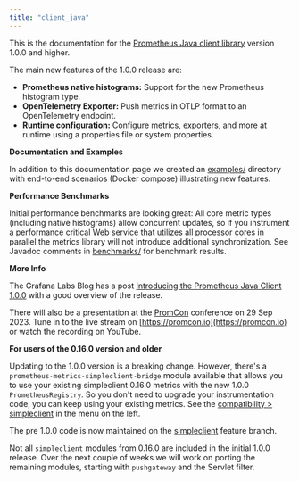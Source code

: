 ```yaml
---
title: "client_java"
---
```


This is the documentation for the 
[Prometheus Java client library](https://github.com/prometheus/client_java) 
version 1.0.0 and higher.

The main new features of the 1.0.0 release are:

- **Prometheus native histograms:** Support for the new Prometheus histogram type.
- **OpenTelemetry Exporter:** Push metrics in OTLP format to an OpenTelemetry endpoint.
- **Runtime configuration:** Configure metrics, exporters, and more at runtime using a properties
  file or system properties.

**Documentation and Examples**

In addition to this documentation page we created an
[examples/](https://github.com/prometheus/client_java/tree/main/examples) directory with end-to-end
scenarios (Docker compose) illustrating new features.

**Performance Benchmarks**

Initial performance benchmarks are looking great: All core metric types (including native
histograms) allow concurrent updates, so if you instrument a performance critical Web service
that utilizes all processor cores in parallel the metrics library will not introduce additional
synchronization. See Javadoc comments in
[benchmarks/](https://github.com/prometheus/client_java/tree/main/benchmarks) for benchmark results.

**More Info**

The Grafana Labs Blog has a post
[Introducing the Prometheus Java Client 1.0.0](https://grafana.com/blog/2023/09/27/introducing-the-prometheus-java-client-1.0.0/) <!-- editorconfig-checker-disable-line -->
with a good overview of the release.

There will also be a presentation at the [PromCon](https://promcon.io) conference on 29 Sep 2023.
Tune in to the live stream on [https://promcon.io](https://promcon.io)
or watch the recording on YouTube.

**For users of the 0.16.0 version and older**

Updating to the 1.0.0 version is a breaking change. However, there's a
`prometheus-metrics-simpleclient-bridge` module available that allows you to use your existing
simpleclient 0.16.0 metrics with the new 1.0.0 `PrometheusRegistry`.
So you don't need to upgrade your instrumentation code, you can keep using your existing metrics.
See the 
[compatibility > simpleclient](https://prometheus.github.io/client_java/migration/simpleclient/) 
in the menu on the left.

The pre 1.0.0 code is now maintained on the 
[simpleclient](https://github.com/prometheus/client_java/tree/simpleclient) feature branch.

Not all `simpleclient` modules from 0.16.0 are included in the initial 1.0.0 release.
Over the next couple of weeks we will work on porting the remaining modules,
starting with `pushgateway` and the Servlet filter.
